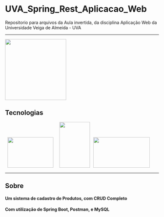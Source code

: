# UVA_Spring_Rest_Aplicacao_Web
Repositorio para arquivos da Aula invertida, da disciplina Aplicação Web da Universidade Veiga de Almeida - UVA

<hr>
<img src="https://www.mundodomarketing.com.br/mundodomarketing/images/materias/logo_UVA_em_alta.jpg"
width="200"/>
<br>

<h2> Tecnologias </h2>

<p>
&nbsp;
<img src="https://upload.wikimedia.org/wikipedia/fr/thumb/6/62/MySQL.svg/1200px-MySQL.svg.png"
width="150" height="100"/>
&nbsp;
&nbsp;
<img src="https://upload.wikimedia.org/wikipedia/en/thumb/3/30/Java_programming_language_logo.svg/1200px-Java_programming_language_logo.svg.png"
width="100" height="150"/>
&nbsp;
<img src="https://upload.wikimedia.org/wikipedia/commons/thumb/4/44/Spring_Framework_Logo_2018.svg/2560px-Spring_Framework_Logo_2018.svg.png"
width="185" height="100"/>
&nbsp;
</p>

<hr>

<h2> Sobre </h2>
<p><h4> Um sistema de cadastro de Produtos, com CRUD Completo</h4></p>
<p><h4>Com utilização de Spring Boot, Postman, e MySQL</h4></p>


